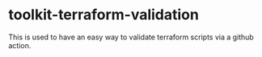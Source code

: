 # toolkit-terraform-validation
This is used to have an easy way to validate terraform scripts via a github action.
